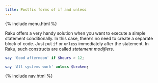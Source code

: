```yaml
---
title: Postfix forms of if and unless
---
```


{% include menu.html %}

Raku offers a very handy solution when you want to execute a simple statement conditionally. In this case, there’s no need to create a separate block of code. Just put `if` or `unless` immediately after the statement. In Raku, such constructs are called _statement modifiers_.

```raku
say 'Good afternoon' if $hours > 12;

say 'All systems work' unless $broken;
```

{% include nav.html %}
